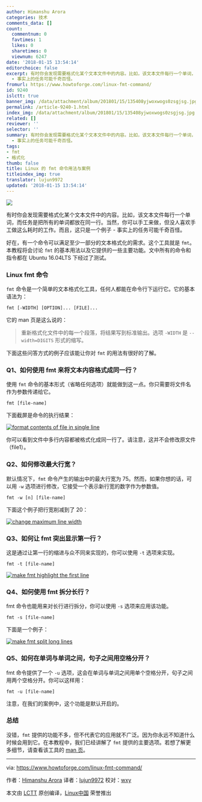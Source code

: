 ```yaml
---
author: Himanshu Arora
categories: 技术
comments_data: []
count:
  commentnum: 0
  favtimes: 1
  likes: 0
  sharetimes: 0
  viewnum: 6247
date: '2018-01-15 13:54:14'
editorchoice: false
excerpt: 有时你会发现需要格式化某个文本文件中的内容。比如，该文本文件每行一个单词，而任务是把所有的单词都放在同一行。当然，你可以手工来做，但没人喜欢手工做这么耗时的工作。而且，这只是一个例子
  - 事实上的任务可能千奇百怪。
fromurl: https://www.howtoforge.com/linux-fmt-command/
id: 9240
islctt: true
banner_img: /data/attachment/album/201801/15/135408yjwoxwogs0zsgjsg.jpg
permalink: /article-9240-1.html
index_img: /data/attachment/album/201801/15/135408yjwoxwogs0zsgjsg.jpg.thumb.jpg
related: []
reviewer: ''
selector: ''
summary: 有时你会发现需要格式化某个文本文件中的内容。比如，该文本文件每行一个单词，而任务是把所有的单词都放在同一行。当然，你可以手工来做，但没人喜欢手工做这么耗时的工作。而且，这只是一个例子
  - 事实上的任务可能千奇百怪。
tags:
- fmt
- 格式化
thumb: false
title: Linux 的 fmt 命令用法与案例
titleindex_img: true
translator: lujun9972
updated: '2018-01-15 13:54:14'
---
```


![](/data/attachment/album/201801/15/135408yjwoxwogs0zsgjsg.jpg)


有时你会发现需要格式化某个文本文件中的内容。比如，该文本文件每行一个单词，而任务是把所有的单词都放在同一行。当然，你可以手工来做，但没人喜欢手工做这么耗时的工作。而且，这只是一个例子 - 事实上的任务可能千奇百怪。


好在，有一个命令可以满足至少一部分的文本格式化的需求。这个工具就是 `fmt`。本教程将会讨论 `fmt` 的基本用法以及它提供的一些主要功能。文中所有的命令和指令都在 Ubuntu 16.04LTS 下经过了测试。


### Linux fmt 命令


`fmt` 命令是一个简单的文本格式化工具，任何人都能在命令行下运行它。它的基本语法为：



```
fmt [-WIDTH] [OPTION]... [FILE]...

```

它的 man 页是这么说的：



> 
> 重新格式化文件中的每一个段落，将结果写到标准输出。选项 `-WIDTH` 是 `--width=DIGITS` 形式的缩写。
> 
> 
> 


下面这些问答方式的例子应该能让你对 `fmt` 的用法有很好的了解。


### Q1、如何使用 fmt 来将文本内容格式成同一行？


使用 `fmt` 命令的基本形式（省略任何选项）就能做到这一点。你只需要将文件名作为参数传递给它。



```
fmt [file-name]

```

下面截屏是命令的执行结果：


[![format contents of file in single line](/data/attachment/album/201801/15/135418nswjgm4yd9mmw44d.png)](https://www.howtoforge.com/images/linux_fmt_command/big/fmt-basic-usage.png)


你可以看到文件中多行内容都被格式化成同一行了。请注意，这并不会修改原文件（file1）。


### Q2、如何修改最大行宽？


默认情况下，`fmt` 命令产生的输出中的最大行宽为 75。然而，如果你想的话，可以用 `-w` 选项进行修改，它接受一个表示新行宽的数字作为参数值。



```
fmt -w [n] [file-name]

```

下面这个例子把行宽削减到了 20：


[![change maximum line width](/data/attachment/album/201801/15/135421ms3gnzz81cap3dlj.png)](https://www.howtoforge.com/images/linux_fmt_command/big/fmt-w-option.png)


### Q3、如何让 fmt 突出显示第一行？


这是通过让第一行的缩进与众不同来实现的，你可以使用 `-t` 选项来实现。



```
fmt -t [file-name]

```

[![make fmt highlight the first line](/data/attachment/album/201801/15/135425ds0ormrmo7sllptr.png)](https://www.howtoforge.com/images/linux_fmt_command/big/fmt-t-option.png)


### Q4、如何使用 fmt 拆分长行？


fmt 命令也能用来对长行进行拆分，你可以使用 `-s` 选项来应用该功能。



```
fmt -s [file-name]

```

下面是一个例子：


[![make fmt split long lines](/data/attachment/album/201801/15/135428x9j6sdhu9s6hzhs7.png)](https://www.howtoforge.com/images/linux_fmt_command/big/fmt-s-option.png)


### Q5、如何在单词与单词之间，句子之间用空格分开？


fmt 命令提供了一个 `-u` 选项，这会在单词与单词之间用单个空格分开，句子之间用两个空格分开。你可以这样用：



```
fmt -u [file-name]

```

注意，在我们的案例中，这个功能是默认开启的。


### 总结


没错，`fmt` 提供的功能不多，但不代表它的应用就不广泛。因为你永远不知道什么时候会用到它。在本教程中，我们已经讲解了 `fmt` 提供的主要选项。若想了解更多细节，请查看该工具的 [man 页](https://linux.die.net/man/1/fmt)。




---


via: <https://www.howtoforge.com/linux-fmt-command/>


作者：[Himanshu Arora](https://www.howtoforge.com) 译者：[lujun9972](https://github.com/lujun9972) 校对：[wxy](https://github.com/wxy)


本文由 [LCTT](https://github.com/LCTT/TranslateProject) 原创编译，[Linux中国](https://linux.cn/) 荣誉推出